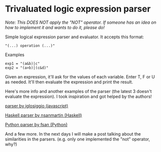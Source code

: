 # Trivaluated logic expression parser

*Note: This DOES NOT apply the "NOT" operator. If someone has an idea on how to implement it and wants to do it, please do!*


Simple logical expression parser and evaluator. It accepts this format:

```text
"(...) operation (...)"
```

Examples
```text
exp1 = "(a&b)|c"
exp2 = "(a>b)|(c&d)"
```

Given an expression, it'll ask for the values of each variable. Enter T, F or U as needed.
It'll then evaluate the expression and print the result.


Here's more info and another examples of the parser (the latest 3 doesn't evaluate the expression). I took inspiration and got helped by the authors!

[parser by iglosiggio (javascript)](https://gist.github.com/iglosiggio/b9f0452123160fe147488bf348047605)

[Haskell parser by nsanmartin (Haskell)](https://gist.github.com/nsanmartin/e7edd30d3689a14a0edfa4caab0098e2)

[Python parser by fsan (Python)](https://tildegit.org/fsan/amor-plastico/src/branch/master/main.py)

And a few more. In the next days I will make a post talking about the similarities in the parsers. (e.g. only one implemented the "not" operator, why?)
